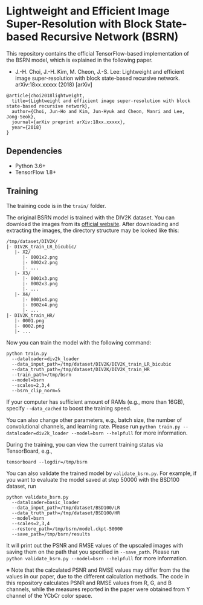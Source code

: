 # Lightweight and Efficient Image Super-Resolution with Block State-based Recursive Network (BSRN)

This repository contains the official TensorFlow-based implementation of the BSRN model, which is explained in the following paper.
- J.-H. Choi, J.-H. Kim, M. Cheon, J.-S. Lee: Lightweight and efficient image super-resolution with block state-based recursive network. arXiv:18xx.xxxxx (2018) [arXiv]
```
@article{choi2018lightweight,
  title={Lightweight and efficient image super-resolution with block state-based recursive network},
  author={Choi, Jun-Ho and Kim, Jun-Hyuk and Cheon, Manri and Lee, Jong-Seok},
  journal={arXiv preprint arXiv:18xx.xxxxx},
  year={2018}
}
```

## Dependencies

- Python 3.6+
- TensorFlow 1.8+

## Training

The training code is in the ```train/``` folder.

The original BSRN model is trained with the DIV2K dataset.
You can download the images from its [official website](https://data.vision.ee.ethz.ch/cvl/DIV2K/).
After downloading and extracting the images, the directory structure may be looked like this:
```
/tmp/dataset/DIV2K/
|- DIV2K_train_LR_bicubic/
   |- X2/
      |- 0001x2.png
      |- 0002x2.png
      |- ...
   |- X3/
      |- 0001x3.png
      |- 0002x3.png
      |- ...
   |- X4/
      |- 0001x4.png
      |- 0002x4.png
      |- ...
|- DIV2K_train_HR/
   |- 0001.png
   |- 0002.png
   |- ...
```

Now you can train the model with the following command:
```
python train.py
  --dataloader=div2k_loader
  --data_input_path=/tmp/dataset/DIV2K/DIV2K_train_LR_bicubic
  --data_truth_path=/tmp/dataset/DIV2K/DIV2K_train_HR
  --train_path=/tmp/bsrn
  --model=bsrn
  --scales=2,3,4
  --bsrn_clip_norm=5
```
If your computer has sufficient amount of RAMs (e.g., more than 16GB), specify ```--data_cached``` to boost the training speed.

You can also change other parameters, e.g., batch size, the number of convolutional channels, and learning rate.
Please run ```python train.py --dataloader=div2k_loader --model=bsrn --helpfull``` for more information.

During the training, you can view the current training status via TensorBoard, e.g.,
```
tensorboard --logdir=/tmp/bsrn
```

You can also validate the trained model by ```validate_bsrn.py```.
For example, if you want to evaluate the model saved at step 50000 with the BSD100 dataset, run
```
python validate_bsrn.py
  --dataloader=basic_loader
  --data_input_path=/tmp/dataset/BSD100/LR
  --data_truth_path=/tmp/dataset/BSD100/HR
  --model=bsrn
  --scales=2,3,4
  --restore_path=/tmp/bsrn/model.ckpt-50000
  --save_path=/tmp/bsrn/results
```
It will print out the PSNR and RMSE values of the upscaled images with saving them on the path that you specified in ```--save_path```.
Please run `python validate_bsrn.py --model=bsrn --helpfull` for more information.

※ Note that the calculated PSNR and RMSE values may differ from the the values in our paper, due to the different calculation methods.
The code in this repository calculates PSNR and RMSE values from R, G, and B channels, while the measures reported in the paper were obtained from Y channel of the YCbCr color space.
